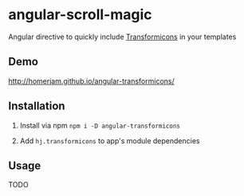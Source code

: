 # angular-scroll-magic

Angular directive to quickly include [Transformicons](http://www.transformicons.com/) in your templates


## Demo

http://homerjam.github.io/angular-transformicons/


## Installation

1. Install via npm `npm i -D angular-transformicons`

2. Add `hj.transformicons` to app's module dependencies


## Usage

TODO
